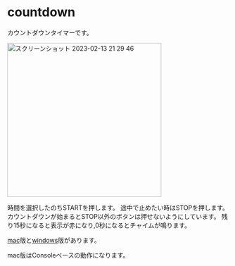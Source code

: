 # countdown
カウントダウンタイマーです。

<img width="350" alt="スクリーンショット 2023-02-13 21 29 46" src="https://user-images.githubusercontent.com/120151701/218458397-4fb3a801-e61c-41f9-8da2-7afbffbbf673.png">

時間を選択したのちSTARTを押します。
途中で止めたい時はSTOPを押します。カウントダウンが始まるとSTOP以外のボタンは押せないようにしています。
残り15秒になると表示が赤になり,0秒になるとチャイムが鳴ります。

[mac](https://github.com/tkedjp/countdown/blob/main/timer_mac.zip)版と[windows](https://github.com/tkedjp/countdown/blob/main/timer_win.zip)版があります。

mac版はConsoleベースの動作になります。

